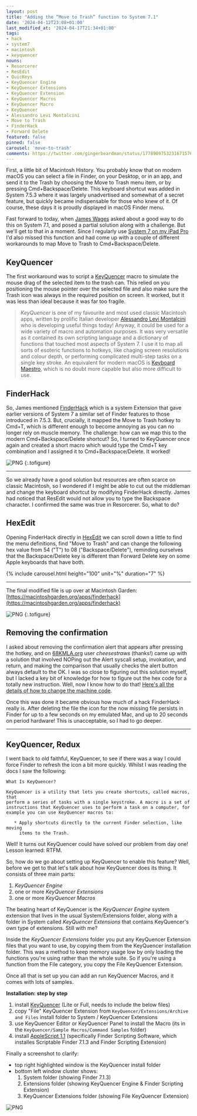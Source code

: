 ```yaml
---
layout: post
title: "Adding the “Move to Trash” function to System 7.1"
date: '2024-04-12T23:08+01:00'
last_modified_at: '2024-04-17T21:34+01:00'
tags:
- hack
- system7
- macintosh
- keyquencer
nouns:
- Resorcerer
- ResEdit
- QuicKeys
- KeyQuencer Engine
- KeyQuencer Extensions
- KeyQuencer Extension
- KeyQuencer Macros
- KeyQuencer Macro
- KeyQuencer
- Alessandro Levi Montalcini
- Move to Trash
- FinderHack
- Forward Delete
featured: false
pinned: false
carousel: 'move-to-trash'
comments: https://twitter.com/gingerbeardman/status/1778909753231671576
---
```


First, a little bit of Macintosh History. You probably know that on modern macOS you can select a file in Finder, on your Desktop, or in an app, and send it to the Trash by choosing the Move to Trash menu item, or by pressing Cmd+Backspace/Delete. This keyboard shortcut was added in System 7.5.3 where it was largely unadvertised and somewhat of a secret feature, but quickly became indispensable for those who knew of it. Of course, these days it is proudly displayed in macOS Finder menu.

Fast forward to today, when [James Wages](https://twitter.com/james_wages) asked about a good way to do this on System 7.1, and posed a partial solution along with a challenge. But we'll get to that in a moment. Since I regularly use [System 7 on my iPad Pro](/2021/04/17/turning-an-ipad-pro-into-the-ultimate-classic-macintosh/) I'd also missed this function and had come up with a couple of different workarounds to map Move to Trash to Cmd+Backspace/Delete.

## KeyQuencer

The first workaround was to script a [KeyQuencer](https://macintoshgarden.org/apps/keyquencer) macro to simulate the mouse drag of the selected item to the trash can. This relied on you positioning the mouse pointer over the selected file and also make sure the Trash icon was always in the required position on screen. It worked, but it was less than ideal because it was far too fragile.

> *KeyQuencer* is one of my favourite and most used classic Macintosh apps, written by prolific Italian developer [Alessandro Levi Montalcini](http://www.montalcini.com) who is developing useful things today! Anyway, it could be used for a wide variety of macro and automation purposes. It was very versatile as it contained its own scripting language and a dictionary of functions that touched most aspects of System 7. I use it to map all sorts of esoteric functions to hotkeys, like chaging screen resolutions and colour depth, or performing complicated multi-step tasks on a single key stroke. An equivalent for modern macOS is [Keyboard Maestro](https://www.keyboardmaestro.com/main/), which is no doubt more capable but also more difficult to use.

## FinderHack

So, James mentioned [FinderHack](https://macintoshgarden.org/apps/finderhack) which is a system Extension that gave earlier versions of System 7 a similar set of Finder features to those introduced in 7.5.3. But, crucially, it mapped the Move to Trash hotkey to Cmd+T, which is different enough to become annoying as you can no longer rely on muscle memory. The challenge: how can we map this to the modern Cmd+Backspace/Delete shortcut? So, I turned to KeyQuencer once again and created a short macro which would type the Cmd+T key combination and I assigned it to Cmd+Backspace/Delete. It worked!

![PNG](https://cdn.gingerbeardman.com/images/posts/move-to-trash-1.png "This macro, bound to Cmd+Backspace/Delete, types Cmd+T to effectively map one hotkey to another")
{:.tofigure}

----

So we already have a good solution but resources are often scarce on classic Macintosh, so I wondered if I might be able to cut out the middleman and change the keyboard shortcut by modifying FinderHack directly. James had noticed that ResEdit would not allow you to type the Backspace character. I confirmed the same was true in Resorcerer. So, what to do?

## HexEdit

Opening FinderHack directly in [HexEdit](https://macintoshgarden.org/apps/hexedit) we can scroll down a little to find the menu definitions, find "Move to Trash" and can change the following hex value from 54 ("T") to 08 ("Backspace/Delete"), reminding ourselves that the Backspace/Delete key is different than Forward Delete key on some Apple keyboards that have both. 

{% include carousel.html height="100" unit="%" duration="7" %}

----

The final modified file is up over at Macintosh Garden: [https://macintoshgarden.org/apps/finderhack](https://macintoshgarden.org/apps/finderhack)

![PNG](https://cdn.gingerbeardman.com/images/posts/move-to-trash-4.png "Notice that System 7 has no glyph for the Backspace key")
{:.tofigure}

## Removing the confirmation

I asked about removing the confirmation alert that appears after pressing the hotkey, and on [68KMLA.org](https://68kmla.org/bb/index.php?threads%2Fskipping-a-confirmation-alert-and-doing-the-ok-code-path.47220%2F) user *cheesestraws* (thanks!) came up with a solution that involved NOPing out the Alert syscall setup, invokation, and return, and making the comparison that usually checks the alert button always default to the OK. I was so close to figuring out this solution myself, but I lacked a key bit of knowledge for how to figure out the hex code for a totally new instruction. Well, now I know how to do that! [Here's all the details of how to change the machine code](https://68kmla.org/bb/index.php?threads/skipping-a-confirmation-alert-and-doing-the-ok-code-path.47220/post-529695).

Once this was done it became obvious how much of a hack FinderHack really is. After deleting the file the icon for the now missing file persists in Finder for up to a few seconds on my emulated Mac, and up to 20 seconds on period hardware! This is unacceptable, so I had to go deeper.

----

## KeyQuencer, Redux

I went back to old faithful, KeyQuencer, to see if there was a way I could force Finder to refresh the icon a bit more quickly. Whilst I was reading the docs I saw the following: 

    What Is KeyQuencer?
    
    KeyQuencer is a utility that lets you create shortcuts, called macros, that
    perform a series of tasks with a single keystroke. A macro is a set of
    instructions that KeyQuencer uses to perform a task on a computer, for
    example you can use KeyQuencer macros to:
    
       * Apply shortcuts directly to the current Finder selection, like moving
         items to the Trash.


Well! It turns out KeyQuencer could have solved our problem from day one! Lesson learned: RTFM.

So, how do we go about setting up KeyQuencer to enable this feature? Well, before we get to that let's talk about how KeyQuencer does its thing. It consists of three main parts:

1. *KeyQuencer Engine*
2. one or more *KeyQuencer Extensions*
3. one or more *KeyQuencer Macros*

The beating heart of KeyQuencer is the *KeyQuencer Engine* system extension that lives in the usual System/Extensions folder, along with a folder in System called *KeyQuencer Extensions* that contains KeyQuencer's own type of extensions. Still with me?

Inside the *KeyQuencer Extensions* folder you put any KeyQuencer Extension files that you want to use, by copying them from the KeyQuencer installation folder. This was a method to keep memory usage low by only loading the functions you're using rather than the whole suite. So if you're using a function from the File category, you copy the File KeyQuencer Extension.

Once all that is set up you can add an run KeyQuencer Macros, and it comes with lots of samples.

**Installation: step by step**

1. install [KeyQuencer](https://macintoshgarden.org/apps/keyquencer) (Lite or Full, needs to include the below files)
2. copy "File" KeyQuencer Extension from `KeyQuencer/Extensions/Archive and Files` install folder to System / KeyQuencer Extensions
3. use KeyQuencer Editor or KeyQuencer Panel to install the Macro (its in the `KeyQuencer/Sample Macros/Command Samples` folder)
4. install [AppleScript 1.1](https://macintoshgarden.org/apps/applescript-11) (specifically Finder Scripting Software, which installes Scriptable Finder 7.1.3 and Finder Scripting Extension)

Finally a screenshot to clarify: 

- top right highlighted window is the KeyQuencer install folder
- bottom left window cluster shows:
  1. System folder (showing Finder 7.1.3)
  2. Extensions folder (showing KeyQuencer Engine & Finder Scripting Extension)
  3. KeyQuencer Extensions folder (showing File KeyQuencer Extension)

![PNG](https://cdn.gingerbeardman.com/images/posts/move-to-trash-5.png "All the components installed correctly")
